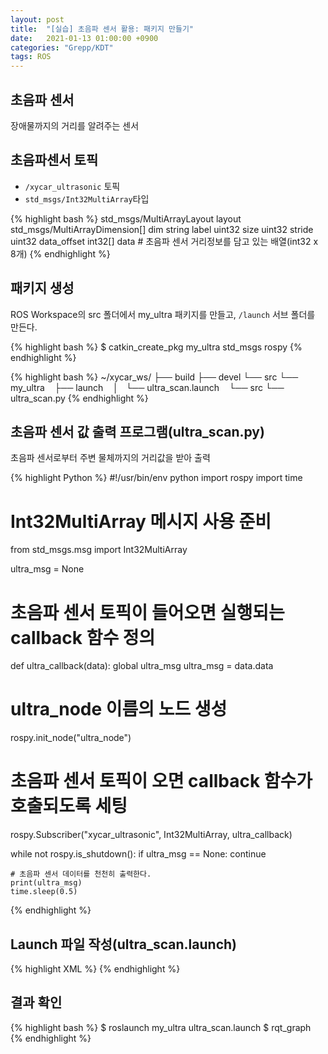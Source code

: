 ```yaml
---
layout: post
title:  "[실습] 초음파 센서 활용: 패키지 만들기"
date:   2021-01-13 01:00:00 +0900
categories: "Grepp/KDT"
tags: ROS
---
```


## 초음파 센서

장애물까지의 거리를 알려주는 센서



## 초음파센서 토픽

- `/xycar_ultrasonic` 토픽
- `std_msgs/Int32MultiArray`타입

{% highlight bash %}
std_msgs/MultiArrayLayout layout
  std_msgs/MultiArrayDimension[] dim
    string label
    uint32 size
    uint32 stride
  uint32 data_offset
int32[] data    # 초음파 센서 거리정보를 담고 있는 배열(int32 x 8개)
{% endhighlight %}



## 패키지 생성

ROS Workspace의 src 폴더에서 my_ultra 패키지를 만들고, `/launch` 서브 폴더를 만든다.

{% highlight bash %}
$ catkin_create_pkg my_ultra std_msgs rospy
{% endhighlight %}

{% highlight bash %}
~/xycar_ws/
├── build
├── devel
└── src
    └── my_ultra
        ├── launch
        │   └── ultra_scan.launch
        └── src
            └── ultra_scan.py
{% endhighlight %}



## 초음파 센서 값 출력 프로그램(ultra_scan.py)

초음파 센서로부터 주변 물체까지의 거리값을 받아 출력

{% highlight Python %}
#!/usr/bin/env python
import rospy
import time
# Int32MultiArray 메시지 사용 준비
from std_msgs.msg import Int32MultiArray

ultra_msg = None

# 초음파 센서 토픽이 들어오면 실행되는 callback 함수 정의
def ultra_callback(data):
    global ultra_msg
    ultra_msg = data.data

# ultra_node 이름의 노드 생성
rospy.init_node("ultra_node")

# 초음파 센서 토픽이 오면 callback 함수가 호출되도록 세팅
rospy.Subscriber("xycar_ultrasonic", Int32MultiArray, ultra_callback)

while not rospy.is_shutdown():
    if ultra_msg == None:
        continue

    # 초음파 센서 데이터를 천천히 출력한다.
    print(ultra_msg)
    time.sleep(0.5)
{% endhighlight %}



## Launch 파일 작성(ultra_scan.launch)

{% highlight XML %}
<launch>
    <node pkg="xycar_ultrasonic" type="xycar_ultrasonic.py"
          name="xycar_ultrasonic" output="screen" />
    <node pkg="my_ultra" type="ultra_scan.py" name="my_ultra" output="screen" />
</launch>
{% endhighlight %}



## 결과 확인

{% highlight bash %}
$ roslaunch my_ultra ultra_scan.launch
$ rqt_graph
{% endhighlight %}
